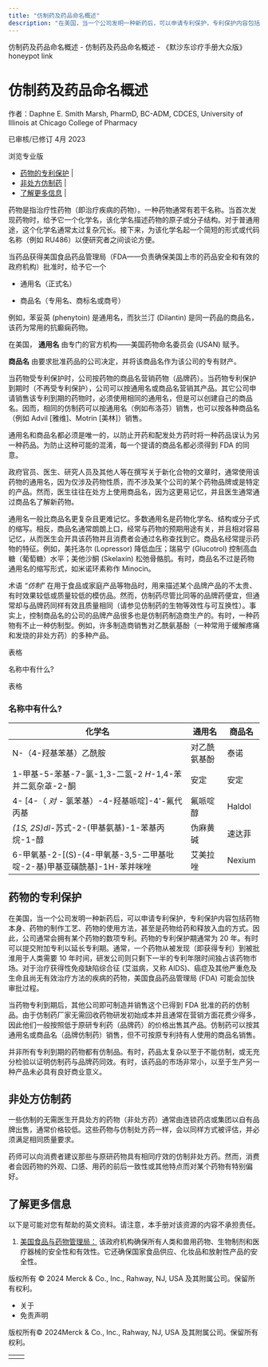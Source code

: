 ```yaml
---
title: "仿制药及药品命名概述"
description: "在美国，当一个公司发明一种新药后，可以申请专利保护，专利保护内容包括药物本身、药物的制作工艺、药物的使用方法，甚至是药物给药和释放入血的方式。因此，公司通常会拥有某个药物的数项专利。药物的专利保护期通常为 20 年。有时可以提交附加专利以延长专利期。通常，一个药物从被发现（即获得专利）到被批淮用于人类需要 10 年时间，研发公司则只剩下一半的专利年限时间独占该药物市场。对于治疗获得性免疫缺陷综合征 (艾滋病，又称 AIDS)、癌症及其他严重危及生命且尚无有效治疗方法的疾病的药物，美国食品药品管理局 (FDA) 可能会加快审批过程。"
---
```


﻿仿制药及药品命名概述 \- 仿制药及药品命名概述 \- 《默沙东诊疗手册大众版》 honeypot link

# 仿制药及药品命名概述

作者：Daphne E. Smith Marsh, PharmD, BC-ADM, CDCES, University of Illinois at Chicago College of Pharmacy

已审核/已修订 4月 2023

浏览专业版

- [药物的专利保护](#药物的专利保护_v716574_zh) \|
- [非处方仿制药](#非处方仿制药_v716581_zh) \|
- [了解更多信息](#了解更多信息_v21352714_zh) \|

药物是指治疗性药物（即治疗疾病的药物）。一种药物通常有若干名称。当首次发现药物时，给予它一个化学名，该化学名描述药物的原子或分子结构。对于普通用途，这个化学名通常太过复杂冗长。接下来，为该化学名起一个简短的形式或代码名称（例如 RU486）以便研究者之间谈论方便。

当药品获得美国食品药品管理局（FDA——负责确保美国上市的药品安全和有效的政府机构）批准时，给予它一个

- 通用名（正式名）

- 商品名（专用名、商标名或商号）


例如，苯妥英 (phenytoin) 是通用名，而狄兰汀 (Dilantin) 是同一药品的商品名，该药为常用的抗癫痫药物。

在美国， **通用名** 由专门的官方机构——美国药物命名委员会 (USAN) 赋予。

**商品名** 由要求批准药品的公司决定，并将该商品名作为该公司的专有财产。

当药物受专利保护时，公司按药物的商品名营销药物（品牌药）。当药物专利保护到期时（不再受专利保护），公司可以按通用名或商品名营销其产品。其它公司申请销售该专利到期的药物时，必须使用相同的通用名，但是可以创建自己的商品名。因而，相同的仿制药可以按通用名（例如布洛芬）销售，也可以按各种商品名（例如 Advil \[雅维\]、Motrin \[美林\]）销售。

通用名和商品名都必须是唯一的，以防止开药和配发处方药时将一种药品误认为另一种药品。为防止这种可能的混淆，每一个提请的商品名都必须得到 FDA 的同意。

政府官员、医生、研究人员及其他人等在撰写关于新化合物的文章时，通常使用该药物的通用名，因为仅涉及药物性质，而不涉及某个公司的某个药物品牌或是特定的产品。然而，医生往往在处方上使用商品名，因为这更易记忆，并且医生通常通过商品名了解新药物。

通用名一般比商品名更复杂且更难记忆。多数通用名是药物化学名、结构或分子式的缩写。相反，商品名通常朗朗上口，经常与药物的预期用途有关，并且相对容易记忆，从而医生会开具该药物并且消费者会通过名称查找到它。商品名经常提示药物的特征。例如，美托洛尔 (Lopressor) 降低血压；瑞易宁 (Glucotrol) 控制高血糖（葡萄糖）水平；美他沙酮 (Skelaxin) 松弛骨骼肌。有时，商品名不过是药物通用名的缩写形式，如米诺环素称作 Minocin。

术语 _“仿制”_ 在用于食品或家庭产品等物品时，用来描述某个品牌产品的不太贵、有时效果较低或质量较低的模仿品。然而，仿制药尽管比同等的品牌药便宜，但通常却与品牌药同样有效且质量相同（请参见仿制药的生物等效性与可互换性）。事实上，控制商品名的公司的品牌产品很多也是仿制药制造商生产的。有时，一种药物有不止一种仿制型。例如，许多制造商销售对乙酰氨基酚（一种常用于缓解疼痛和发烧的非处方药）的多种产品。

表格

名称中有什么?

表格

### 名称中有什么?

| 化学名 | 通用名 | 商品名 |
| --- | --- | --- |
| N-（4-羟基苯基）乙酰胺 | 对乙酰氨基酚 | 泰诺 |
| 1-甲基-5-苯基-7-氯-1,3-二氢-2 _H_-1,4-苯并二氮杂䓬-2-酮 | 安定 | 安定 |
| 4- \[4-（ _对_ \- 氯苯基）-4-羟基哌啶\]-4'-氟代丙基 | 氟哌啶醇 | Haldol |
| _(1S, 2S)dl_-苏式-2-(甲基氨基)-1-苯基丙烷-1-醇 | 伪麻黄碱 | 速达菲 |
| 6-甲氧基-2-\[(S)-(4-甲氧基-3,5-二甲基吡啶-2-基)甲基亚磺酰基\]-1H-苯并咪唑 | 艾美拉唑 | Nexium |

## 药物的专利保护

在美国，当一个公司发明一种新药后，可以申请专利保护，专利保护内容包括药物本身、药物的制作工艺、药物的使用方法，甚至是药物给药和释放入血的方式。因此，公司通常会拥有某个药物的数项专利。药物的专利保护期通常为 20 年。有时可以提交附加专利以延长专利期。通常，一个药物从被发现（即获得专利）到被批淮用于人类需要 10 年时间，研发公司则只剩下一半的专利年限时间独占该药物市场。对于治疗获得性免疫缺陷综合征 (艾滋病，又称 AIDS)、癌症及其他严重危及生命且尚无有效治疗方法的疾病的药物，美国食品药品管理局 (FDA) 可能会加快审批过程。

当药物专利到期后，其他公司即可制造并销售这个已得到 FDA 批准的药的仿制品。由于仿制药厂家无需回收药物研发初始成本并且通常在营销方面花费少得多，因此他们一般按照低于原研专利药（品牌药）的价格出售其产品。仿制药可以按其通用名或商品名（品牌仿制药）销售，但不可按原专利持有人使用的商品名销售。

并非所有专利到期的药物都有仿制品。有时，药品太复杂以至于不能仿制，或无充分检验以证明仿制药与品牌药同效。有时，该药品的市场非常小，以至于生产另一种产品未必具有良好商业意义。

## 非处方仿制药

一些仿制的无需医生开具处方的药物（非处方药）通常由连锁药店或集团以自有品牌出售，通常价格较低。这些药物与仿制处方药一样，会以同样方式被评估，并必须满足相同质量要求。

药师可以向消费者建议那些与原研药物具有相同疗效的仿制非处方药。然而，消费者会因药物的外观、口感、用药的前后一致性或其他特点而对某个药物有特别偏好。

## 了解更多信息

以下是可能对您有帮助的英文资料。请注意，本手册对该资源的内容不承担责任。

1. [美国食品与药物管理局：](http://www.fda.gov/default.htm) 该政府机构确保所有人类和兽用药物、生物制剂和医疗器械的安全性和有效性。它还确保国家食品供应、化妆品和放射性产品的安全性。




版权所有 © 2024
Merck & Co., Inc., Rahway, NJ, USA 及其附属公司。保留所有权利。

- 关于
- 免责声明

版权所有© 2024Merck & Co., Inc., Rahway, NJ, USA 及其附属公司。保留所有权利。

|     |     |
| --- | --- |
|  |  |